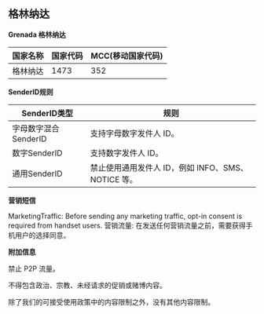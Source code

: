 ## 格林纳达

__Grenada  格林纳达__

| 国家名称 | 国家代码 | MCC(移动国家代码) |
|------|------|-------------|
| 格林纳达 | 1473 | 352         |

__SenderID规则__

| SenderID类型     | 规则                                  |
|----------------|-------------------------------------|
| 字母数字混合SenderID | 支持字母数字发件人 ID。                       |
| 数字SenderID     | 	支持数字发件人 ID。                        |
| 通用SenderID     | 	禁止使用通用发件人 ID，例如 INFO、SMS、NOTICE 等。 |


__营销短信__

MarketingTraffic: Before sending any marketing traffic, opt-in consent is required from handset users.
营销流量: 在发送任何营销流量之前，需要获得手机用户的选择同意。

__附加信息__

禁止 P2P 流量。

不得包含政治、宗教、未经请求的促销或赌博内容。

除了我们的可接受使用政策中的内容限制之外，没有其他内容限制。
